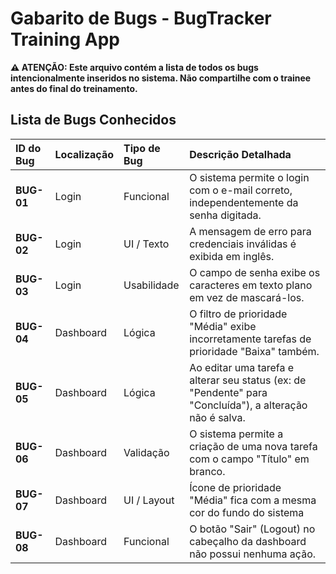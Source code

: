 #  Gabarito de Bugs - BugTracker Training App

**⚠️ ATENÇÃO: Este arquivo contém a lista de todos os bugs intencionalmente inseridos no sistema. Não compartilhe com o trainee antes do final do treinamento.**

## Lista de Bugs Conhecidos

| ID do Bug | Localização | Tipo de Bug  | Descrição Detalhada                                                              |
| :-------- | :---------- | :----------- | :-------------------------------------------------------------------------------- |
| **BUG-01** | Login       | Funcional    | O sistema permite o login com o e-mail correto, independentemente da senha digitada. |
| **BUG-02** | Login       | UI / Texto   | A mensagem de erro para credenciais inválidas é exibida em inglês.                |
| **BUG-03** | Login       | Usabilidade  | O campo de senha exibe os caracteres em texto plano em vez de mascará-los.         |
| **BUG-04** | Dashboard   | Lógica       | O filtro de prioridade "Média" exibe incorretamente tarefas de prioridade "Baixa" também. |
| **BUG-05** | Dashboard   | Lógica       | Ao editar uma tarefa e alterar seu status (ex: de "Pendente" para "Concluída"), a alteração não é salva. |
| **BUG-06** | Dashboard   | Validação    | O sistema permite a criação de uma nova tarefa com o campo "Título" em branco.    |
| **BUG-07** | Dashboard   | UI / Layout  | Ícone de prioridade "Média" fica com a mesma cor do fundo do sistema    |
| **BUG-08** | Dashboard   | Funcional    | O botão "Sair" (Logout) no cabeçalho da dashboard não possui nenhuma ação.         |